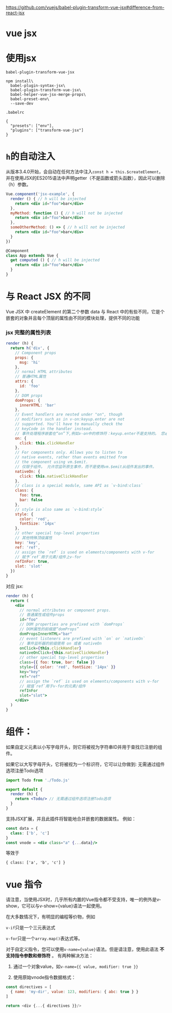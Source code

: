 

https://github.com/vuejs/babel-plugin-transform-vue-jsx#difference-from-react-jsx

vue jsx
====

# 使用jsx

`babel-plugin-transform-vue-jsx `

``` 
npm install\
  babel-plugin-syntax-jsx\
  babel-plugin-transform-vue-jsx\
  babel-helper-vue-jsx-merge-props\
  babel-preset-env\
  --save-dev
```

`.babelrc`

```
{
  "presets": ["env"],
  "plugins": ["transform-vue-jsx"]
}
```

# `h`的自动注入

从版本3.4.0开始，会自动在任何方法中注入`const h = this.$createElement`，并在使用JSX的ES2015语法中声明getter（不是函数或箭头函数），因此可以删除（h）参数。

``` jsx
Vue.component('jsx-example', {
  render () { // h will be injected
    return <div id="foo">bar</div>
  },
  myMethod: function () { // h will not be injected
    return <div id="foo">bar</div>
  },
  someOtherMethod: () => { // h will not be injected
    return <div id="foo">bar</div>
  }
})

@Component
class App extends Vue {
  get computed () { // h will be injected
    return <div id="foo">bar</div>
  }
}
```

# 与 React JSX 的不同

Vue JSX 中 createElement 的第二个参数 data 与 React 中的有些不同，它是个嵌套的对象并且每个顶层的属性由不同的模块处理，提供不同的功能

### jsx 完整的属性列表

``` js
render (h) {
  return h('div', {
    // Component props
    props: {
      msg: 'hi'
    },
    // normal HTML attributes
    // 普通HTML属性 
    attrs: {
      id: 'foo'
    },
    // DOM props
    domProps: {
      innerHTML: 'bar'
    },
    // Event handlers are nested under "on", though
    // modifiers such as in v-on:keyup.enter are not
    // supported. You'll have to manually check the
    // keyCode in the handler instead.
    // 事件处理程序嵌套在“on”下,例如v-on中的修饰符：keyup.enter不是支持的。 您必须手动检查改为处理程序中的keyCode。
    on: {
      click: this.clickHandler
    },
    // For components only. Allows you to listen to
    // native events, rather than events emitted from
    // the component using vm.$emit.
    // 仅限于组件。 允许您监听原生事件，而不是使用vm.$emit从组件发出的事件。
    nativeOn: {
      click: this.nativeClickHandler
    },
    // class is a special module, same API as `v-bind:class`
    class: {
      foo: true,
      bar: false
    },
    // style is also same as `v-bind:style`
    style: {
      color: 'red',
      fontSize: '14px'
    },
    // other special top-level properties
    // 其他特殊顶级属性 
    key: 'key',
    ref: 'ref',
    // assign the `ref` is used on elements/components with v-for
    // 赋予`ref`用于元素/组件上v-for 
    refInFor: true,
    slot: 'slot'
  })
}
```

对应 jsx:

``` jsx
render (h) {
  return (
    <div
      // normal attributes or component props.
      // 普通属性或组件props
      id="foo"
      // DOM properties are prefixed with `domProps`
      // DOM属性的前缀是“domProps”
      domPropsInnerHTML="bar"
      // event listeners are prefixed with `on` or `nativeOn`
      // 事件监听器的前缀使用 on 或者 nativeOn
      onClick={this.clickHandler}
      nativeOnClick={this.nativeClickHandler}
      // other special top-level properties
      class={{ foo: true, bar: false }}
      style={{ color: 'red', fontSize: '14px' }}
      key="key"
      ref="ref"
      // assign the `ref` is used on elements/components with v-for
      // 赋值`ref`用于v-for的元素/组件
      refInFor
      slot="slot">
    </div>
  )
}
```

# 组件：

如果自定义元素以小写字母开头，则它将被视为字符串ID并用于查找已注册的组件。 

如果它以大写字母开头，它将被视为一个标识符，它可以让你做到: 无需通过组件选项注册Todo选项

``` jsx
import Todo from './Todo.js'

export default {
  render (h) {
    return <Todo/> // 无需通过组件选项注册Todo选项
  }
}
```


支持JSX扩展，并且此插件将智能地合并嵌套的数据属性。 例如：

``` jsx
const data = {
  class: ['b', 'c']
}
const vnode = <div class="a" {...data}/>
```

等效于

`{ class: ['a', 'b', 'c'] }`

# vue 指令


请注意，当使用JSX时，几乎所有内置的Vue指令都不受支持，唯一的例外是v-show，它可以与v-show={value}语法一起使用。

在大多数情况下，有明显的编程等价物，例如

`v-if`只是一个三元表达式

`v-for`只是一个`array.map()`表达式等。

对于自定义指令，您可以使用`v-name={value}`语法。但是请注意，使用此语法 **不支持指令参数和修饰符** 。
有两种解决方法：

1. 通过一个对象value，如`v-name={{ value, modifier: true }}`

2. 使用原始vnode指令数据格式：

``` js
const directives = [
  { name: 'my-dir', value: 123, modifiers: { abc: true } }
]

return <div {...{ directives }}/>
```